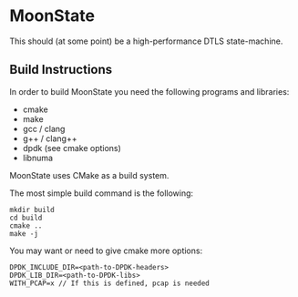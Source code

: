 # MoonState

This should (at some point) be a high-performance DTLS state-machine.

## Build Instructions

In order to build MoonState you need the following programs and libraries:
* cmake
* make
* gcc / clang
* g++ / clang++
* dpdk (see cmake options)
* libnuma

MoonState uses CMake as a build system.

The most simple build command is the following:
```
mkdir build
cd build
cmake ..
make -j
```

You may want or need to give cmake more options:
```
DPDK_INCLUDE_DIR=<path-to-DPDK-headers>
DPDK_LIB_DIR=<path-to-DPDK-libs>
WITH_PCAP=x // If this is defined, pcap is needed
```
